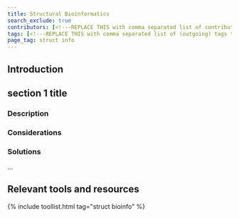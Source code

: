 ```yaml
---
title: Structural Bioinformatics
search_exclude: true
contributors: [<!---REPLACE THIS with comma separated list of contributors--->]
tags: [<!---REPLACE THIS with comma separated list of (outgoing) tags to other pages related to this page--->]
page_tag: struct info
---
```


<!--- Domain pages should detail the particular data management challenges of the domain, typically by complementing and extending one or more existing Problem pages.
In the event that no adequate Problem page exists for a problem that can be generalized across domains, consider first contributing to create one or raising a GitHub issue. However, if a problem is entirely domain specific, then it should be fully detailed within the respective Domain page. --->

## Introduction

<!--- In this section you should provide a brief overview of the domain from the data management perspective, mentioning and putting into context the challenges that are particular to the domain, which will be the object of sections below. --->


## section 1 title
 
### Description
<!--- Sections within Domain pages (aside from "Introduction" at the start and "Relevant tools and resources " at the end) should focus on particular data management problems, which should be described in this first sub-section.
For problems that are fully domain-specific, a detailed description is merited.
For detailing the domain-specific challenges of a problem that is generic, please link to the corresponding generic Problem page before going into the domain-specific challenges. --->

### Considerations <!--- (optional) --->
<!---  Direct and concise considerations, structured in bullet points and typically framed as questions RDMkit reader should ask themselves in order to arrive at the best solution among those listed below. One level of nesting of bullet points within considerations is fine, but more levels should be avoided. --->


### Solutions
<!--- Detail, either in normal text or in bullet points, the domain-specific solutions to the problem. Do not merely list tools or resources, as they will be automatically listed in the bottom section, but you can and should mention tools and resources listed below if you detail their usage to solve the problem. --->

<!--- ## Section 2 Title --->
<!--- Add more sections as needed, with the same subsections as above. --->
...

## Relevant tools and resources  
<!--- Automatically generated table; edit the TAG below to the tag for this page, so that tools that have this page's tag are listed here. You can get the tag for this page from the [list of tags](https://github.com/elixir-europe/rdmkit/blob/master/_data/tags.yml). If it isn't listed there, please raise an issue.--->

{% include toollist.html tag="struct bioinfo" %}
